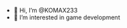 - 👋 Hi, I’m @KOMAX233
- 👀 I’m interested in game development

<!---
KOMAX233/KOMAX233 is a ✨ special ✨ repository because its `README.md` (this file) appears on your GitHub profile.
You can click the Preview link to take a look at your changes.
--->
